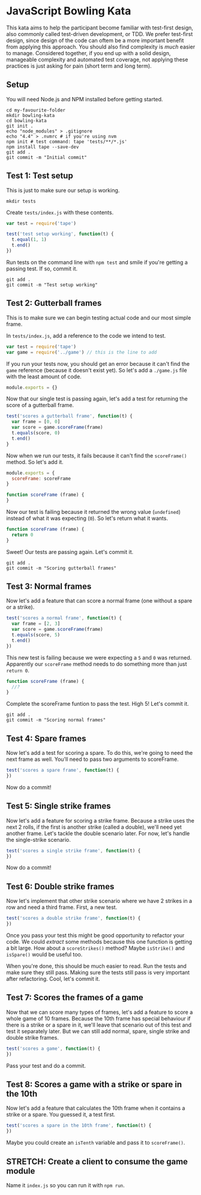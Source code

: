 JavaScript Bowling Kata
============================

This kata aims to help the participant become familiar with test-first design, also commonly called test-driven development, or TDD. We prefer test-first design, since design of the code can oftem be a more important benefit from applying this approach. You should also find complexity is _much_ easier to manage. Considered together, if you end up with a solid design, manageable complexity and automated test coverage, not applying these practices is just asking for pain (short term and long term).

## Setup

You will need Node.js and NPM installed before getting started.

```shell
cd my-favourite-folder
mkdir bowling-kata
cd bowling-kata
git init .
echo "node_modules" > .gitignore
echo "4.4" > .nvmrc # if you're using nvm
npm init # test command: tape 'tests/**/*.js'
npm install tape --save-dev
git add .
git commit -m "Initial commit"
```

## Test 1: Test setup

This is just to make sure our setup is working.

```shell
mkdir tests
```

Create `tests/index.js` with these contents.
```js
var test = require('tape')

test('test setup working', function(t) {
  t.equal(1, 1)
  t.end()
})
```

Run tests on the command line with `npm test` and smile if you're getting a passing test. If so, commit it.
```shell
git add .
git commit -m "Test setup working"
```

## Test 2: Gutterball frames

This is to make sure we can begin testing actual code and our most simple frame.

In `tests/index.js`, add a reference to the code we intend to test.
```js
var test = require('tape')
var game = require('../game') // this is the line to add
```
If you run your tests now, you should get an error because it can't find the `game` reference (because it doesn't exist yet). So let's add a `./game.js` file with the least amount of code.
```js
module.exports = {}
```
Now that our single test is passing again, let's add a test for returning the score of a gutterball frame.
```js
test('scores a gutterball frame', function(t) {
  var frame = [0, 0]
  var score = game.scoreFrame(frame)
  t.equals(score, 0)
  t.end()
}
```
Now when we run our tests, it fails because it can't find the `scoreFrame()` method. So let's add it.
```js
module.exports = {
  scoreFrame: scoreFrame
}

function scoreFrame (frame) {
}
```
Now our test is failing because it returned the wrong value (`undefined`) instead of what it was expecting (`0`). So let's return what it wants.
```js
function scoreFrame (frame) {
  return 0
}
```
Sweet! Our tests are passing again. Let's commit it.
```shell
git add .
git commit -m "Scoring gutterball frames"
```

## Test 3: Normal frames

Now let's add a feature that can score a normal frame (one without a spare or a strike).
```js
test('scores a normal frame', function(t) {
  var frame = [2, 3]
  var score = game.scoreFrame(frame)
  t.equals(score, 5)
  t.end()
})
```
This new test is failing because we were expecting a `5` and `0` was returned. Apparently our `scoreFrame` method needs to do something more than just `return 0`.
```js
function scoreFrame (frame) {
  //?
}
```
Complete the scoreFrame funtion to pass the test. High 5! Let's commit it.
```shell
git add .
git commit -m "Scoring normal frames"
```

## Test 4: Spare frames

Now let's add a test for scoring a spare. To do this, we're going to need the next frame as well. You'll need to pass two arguments to scoreFrame.
```js
test('scores a spare frame', function(t) {
})
```
Now do a commit!

## Test 5: Single strike frames

Now let's add a feature for scoring a strike frame. Because a strike uses the next 2 rolls, if the first is another strike (called a double), we'll need yet another frame. Let's tackle the double scenario later. For now, let's handle the single-strike scenario.
```js
test('scores a single strike frame', function(t) {
})
```
Now do a commit!

## Test 6: Double strike frames

Now let's implement that other strike scenario where we have 2 strikes in a row and need a third frame. First, a new test.
```js
test('scores a double strike frame', function(t) {
})
```
Once you pass your test this might be good opportunity to refactor your code. We could _extract_ some methods because this one function is getting a bit large. How about a `scoreStrikes()` method? Maybe `isStrike()` and `isSpare()` would be useful too. 

When you're done, this should be much easier to read. Run the tests and make sure they still pass. Making sure the tests still pass is very important after refactoring. Cool, let's commit it.

## Test 7: Scores the frames of a game

Now that we can score many types of frames, let's add a feature to score a whole game of 10 frames. Because the 10th frame has special behaviour if there is a strike or a spare in it, we'll leave that scenario out of this test and test it separately later. But we can still add normal, spare, single strike and double strike frames.
```js
test('scores a game', function(t) {
})
```
Pass your test and do a commit.

## Test 8: Scores a game with a strike or spare in the 10th

Now let's add a feature that calculates the 10th frame when it contains a strike or a spare. You guessed it, a test first.
```js
test('scores a spare in the 10th frame', function(t) {
})
```
Maybe you could create an `isTenth` variable and pass it to `scoreFrame()`.

## STRETCH: Create a client to consume the game module

Name it `index.js` so you can run it with `npm run`.

